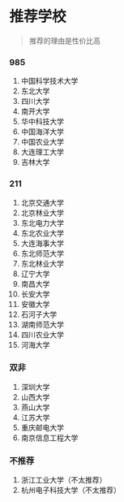 # 推荐学校
> 推荐的理由是性价比高
### 985
1. 中国科学技术大学
2. 东北大学
3. 四川大学
4. 南开大学
5. 华中科技大学
6. 中国海洋大学
7. 中国农业大学
8. 大连理工大学
9. 吉林大学
### 211
1. 北京交通大学
2. 北京林业大学
3. 东北电力大学
4. 东北农业大学
5. 大连海事大学
6. 东北师范大学
7. 东北林业大学
8. 辽宁大学
9. 南昌大学
10. 长安大学
11. 安徽大学
12. 石河子大学
13. 湖南师范大学
14. 四川农业大学
15. 河海大学
### 双非
1. 深圳大学
2. 山西大学
3. 燕山大学
4. 江苏大学
5. 重庆邮电大学
6. 南京信息工程大学
### 不推荐
1. 浙江工业大学（不太推荐）
2. 杭州电子科技大学（不太推荐）
